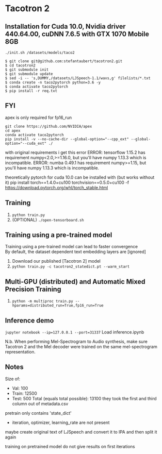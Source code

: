 # Tacotron 2

## Installation for Cuda 10.0, Nvidia driver 440.64.00, cuDNN 7.6.5 with GTX 1070 Mobile 8GB

```
./init.sh /datasets/models/taco2
```

```
$ git clone git@github.com:stefantaubert/tacotron2.git
$ cd tacotron2
$ git submodule init
$ git submodule update
$ sed -i -- 's,DUMMY,/datasets/LJSpeech-1.1/wavs,g' filelists/*.txt
$ conda create -n taco2pytorch python=3.6 -y
$ conda activate taco2pytorch
$ pip install -r req.txt
```

## FYI

apex is only required for fp16_run
```
git clone https://github.com/NVIDIA/apex
cd apex
conda activate taco2pytorch
pip install -v --no-cache-dir --global-option="--cpp_ext" --global-option="--cuda_ext" ./
```

with original requirements i get this error
ERROR: tensorflow 1.15.2 has requirement numpy<2.0,>=1.16.0, but you'll have numpy 1.13.3 which is incompatible.
ERROR: numba 0.49.1 has requirement numpy>=1.15, but you'll have numpy 1.13.3 which is incompatible.

theoretically pytorch for cuda 10.0 can be installed with (but works without it)
pip install torch==1.4.0+cu100 torchvision==0.5.0+cu100 -f https://download.pytorch.org/whl/torch_stable.html


## Training
1. `python train.py`
2. (OPTIONAL) `./open-tensorboard.sh`

## Training using a pre-trained model
Training using a pre-trained model can lead to faster convergence  
By default, the dataset dependent text embedding layers are [ignored]

1. Download our published [Tacotron 2] model
2. `python train.py -c tacotron2_statedict.pt --warm_start`

## Multi-GPU (distributed) and Automatic Mixed Precision Training
1. `python -m multiproc train.py --hparams=distributed_run=True,fp16_run=True`

## Inference demo
`jupyter notebook --ip=127.0.0.1 --port=31337`
Load inference.ipynb

N.b.  When performing Mel-Spectrogram to Audio synthesis, make sure Tacotron 2
and the Mel decoder were trained on the same mel-spectrogram representation. 

## Notes
Size of:
- Val: 100
- Train: 12500
- Test: 500
Total (equals total possible): 13100
they took the first and third column out of metadata.csv

pretrain only contains 'state_dict'
- iteration, optimizer, learning_rate are not present

maybe create original text of LJSpeech and convert it to IPA and then split it again

training on pretrained model do not give results on first iterations